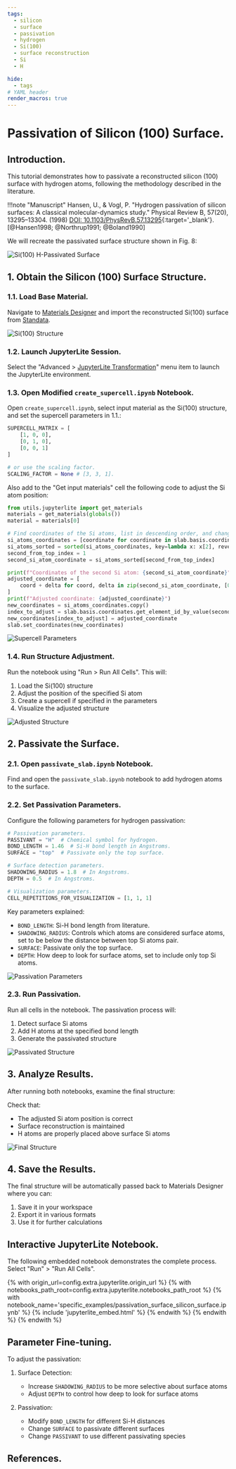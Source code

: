 ```yaml
---
tags:
  - silicon
  - surface
  - passivation
  - hydrogen
  - Si(100)
  - surface reconstruction
  - Si
  - H

hide:
  - tags
# YAML header
render_macros: true
---
```


# Passivation of Silicon (100) Surface.

## Introduction.

This tutorial demonstrates how to passivate a reconstructed silicon (100) surface with hydrogen atoms, following the methodology described in the literature.

!!!note "Manuscript"
    Hansen, U., & Vogl, P.
    "Hydrogen passivation of silicon surfaces: A classical molecular-dynamics study."
    Physical Review B, 57(20), 13295–13304. (1998)
    [DOI: 10.1103/PhysRevB.57.13295](https://doi.org/10.1103/PhysRevB.57.13295){:target='_blank'}. [@Hansen1998; @Northrup1991; @Boland1990]

We will recreate the passivated surface structure shown in Fig. 8:

![Si(100) H-Passivated Surface](/images/tutorials/materials/passivation/passivation_surface_silicon/0-figure-from-manuscript.webp "H-Passivated Silicon (100)")

## 1. Obtain the Silicon (100) Surface Structure.

### 1.1. Load Base Material.

Navigate to [Materials Designer](../../../materials-designer/overview.md) and import the reconstructed Si(100) surface from [Standata](../../../materials-designer/header-menu/input-output/standata-import.md).

![Si(100) Structure](/images/tutorials/materials/passivation/passivation_surface_silicon/1-wave-original-material.webp "Si(100) Structure")

### 1.2. Launch JupyterLite Session.

Select the "Advanced > [JupyterLite Transformation](../../../materials-designer/header-menu/advanced/jupyterlite-dialog.md)" menu item to launch the JupyterLite environment.

### 1.3. Open Modified `create_supercell.ipynb` Notebook.

Open `create_supercell.ipynb`, select input material as the Si(100) structure, and set the supercell parameters in 1.1.:

```python
SUPERCELL_MATRIX = [
    [1, 0, 0], 
    [0, 1, 0], 
    [0, 0, 1]
] 

# or use the scaling factor.
SCALING_FACTOR = None # [3, 3, 1].
```

Also add to the "Get input materials" cell the following code to adjust the Si atom position:

```python
from utils.jupyterlite import get_materials
materials = get_materials(globals())
material = materials[0]

# Find coordinates of the Si atoms, list in descending order, and change the 2nd one from the top
si_atoms_coordinates = [coordinate for coordinate in slab.basis.coordinates.values]
si_atoms_sorted = sorted(si_atoms_coordinates, key=lambda x: x[2], reverse=True)
second_from_top_index = 1
second_si_atom_coordinate = si_atoms_sorted[second_from_top_index]

print(f"Coordinates of the second Si atom: {second_si_atom_coordinate}")
adjusted_coordinate = [
    coord + delta for coord, delta in zip(second_si_atom_coordinate, [0.025, 0, 0.025])
]
print(f"Adjusted coordinate: {adjusted_coordinate}")
new_coordinates = si_atoms_coordinates.copy()
index_to_adjust = slab.basis.coordinates.get_element_id_by_value(second_si_atom_coordinate)
new_coordinates[index_to_adjust] = adjusted_coordinate
slab.set_coordinates(new_coordinates)
```

![Supercell Parameters](/images/tutorials/materials/passivation/passivation_surface_silicon/2-jl-setup-nb-adjust.webp "Supercell Parameters Visualization")

### 1.4. Run Structure Adjustment.

Run the notebook using "Run > Run All Cells". This will:

1. Load the Si(100) structure
2. Adjust the position of the specified Si atom
3. Create a supercell if specified in the parameters
4. Visualize the adjusted structure

![Adjusted Structure](/images/tutorials/materials/passivation/passivation_surface_silicon/3-wave-adjusted-material.webp "Adjusted Si(100) Structure")

## 2. Passivate the Surface.

### 2.1. Open `passivate_slab.ipynb` Notebook.

Find and open the `passivate_slab.ipynb` notebook to add hydrogen atoms to the surface.

### 2.2. Set Passivation Parameters.

Configure the following parameters for hydrogen passivation:

```python
# Passivation parameters.
PASSIVANT = "H"  # Chemical symbol for hydrogen.
BOND_LENGTH = 1.46  # Si-H bond length in Angstroms.
SURFACE = "top"  # Passivate only the top surface.

# Surface detection parameters.
SHADOWING_RADIUS = 1.8  # In Angstroms.
DEPTH = 0.5  # In Angstroms.

# Visualization parameters.
CELL_REPETITIONS_FOR_VISUALIZATION = [1, 1, 1]
```

Key parameters explained:

- `BOND_LENGTH`: Si-H bond length from literature.
- `SHADOWING_RADIUS`: Controls which atoms are considered surface atoms, set to be below the distance between top Si atoms pair.
- `SURFACE`: Passivate only the top surface.
- `DEPTH`: How deep to look for surface atoms, set to include only top Si atoms.

![Passivation Parameters](/images/tutorials/materials/passivation/passivation_surface_silicon/4-jl-setup-nb-passivate.webp "Passivation Parameters Visualization")

### 2.3. Run Passivation.

Run all cells in the notebook. The passivation process will:

1. Detect surface Si atoms
2. Add H atoms at the specified bond length
3. Generate the passivated structure

![Passivated Structure](/images/tutorials/materials/passivation/passivation_surface_silicon/5-jl-result-preview.webp "H-Passivated Si(100) Structure")

## 3. Analyze Results.

After running both notebooks, examine the final structure:

Check that:

- The adjusted Si atom position is correct
- Surface reconstruction is maintained
- H atoms are properly placed above surface Si atoms

![Final Structure](/images/tutorials/materials/passivation/passivation_surface_silicon/6-wave-result.webp "Final H-Passivated Si(100)")

## 4. Save the Results.

The final structure will be automatically passed back to Materials Designer where you can:
1. Save it in your workspace
2. Export it in various formats
3. Use it for further calculations

## Interactive JupyterLite Notebook.

The following embedded notebook demonstrates the complete process. Select "Run" > "Run All Cells".

{% with origin_url=config.extra.jupyterlite.origin_url %}
{% with notebooks_path_root=config.extra.jupyterlite.notebooks_path_root %}
{% with notebook_name='specific_examples/passivation_surface_silicon_surface.ipynb' %}
{% include 'jupyterlite_embed.html' %}
{% endwith %}
{% endwith %}
{% endwith %}

## Parameter Fine-tuning.

To adjust the passivation:

1. Surface Detection:

   - Increase `SHADOWING_RADIUS` to be more selective about surface atoms
   - Adjust `DEPTH` to control how deep to look for surface atoms

2. Passivation:

   - Modify `BOND_LENGTH` for different Si-H distances
   - Change `SURFACE` to passivate different surfaces
   - Change `PASSIVANT` to use different passivating species

## References.
